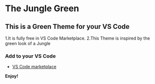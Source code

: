 # The Jungle Green
## This is a Green Theme for your VS Code
1.It is fully free in VS Code Marketplace.
2.This Theme is inspired by the green look of a Jungle
### Add to your VS Code
* [VS Code marketplace](https://cutt.ly/4nrzBZx)


**Enjoy!**
